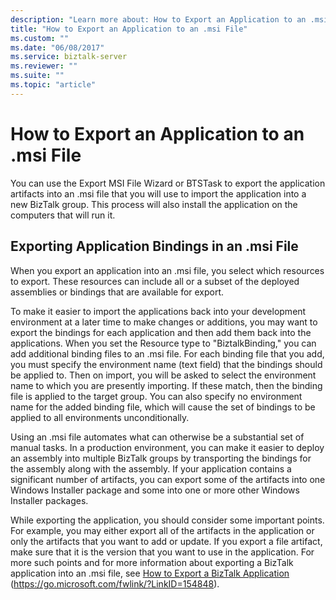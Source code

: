 ```yaml
---
description: "Learn more about: How to Export an Application to an .msi File"
title: "How to Export an Application to an .msi File"
ms.custom: ""
ms.date: "06/08/2017"
ms.service: biztalk-server
ms.reviewer: ""
ms.suite: ""
ms.topic: "article"
---
```

# How to Export an Application to an .msi File
You can use the Export MSI File Wizard or BTSTask to export the application artifacts into an .msi file that you will use to import the application into a new BizTalk group. This process will also install the application on the computers that will run it.

## Exporting Application Bindings in an .msi File
 When you export an application into an .msi file, you select which resources to export. These resources can include all or a subset of the deployed assemblies or bindings that are available for export.

 To make it easier to import the applications back into your development environment at a later time to make changes or additions, you may want to export the bindings for each application and then add them back into the applications. When you set the Resource type to "BiztalkBinding," you can add additional binding files to an .msi file. For each binding file that you add, you must specify the environment name (text field) that the bindings should be applied to. Then on import, you will be asked to select the environment name to which you are presently importing. If these match, then the binding file is applied to the target group. You can also specify no environment name for the added binding file, which will cause the set of bindings to be applied to all environments unconditionally.

 Using an .msi file automates what can otherwise be a substantial set of manual tasks. In a production environment, you can make it easier to deploy an assembly into multiple BizTalk groups by transporting the bindings for the assembly along with the assembly. If your application contains a significant number of artifacts, you can export some of the artifacts into one Windows Installer package and some into one or more other Windows Installer packages.

 While exporting the application, you should consider some important points. For example, you may either export all of the artifacts in the application or only the artifacts that you want to add or update. If you export a file artifact, make sure that it is the version that you want to use in the application. For more such points and for more information about exporting a BizTalk application into an .msi file, see [How to Export a BizTalk Application](../core/how-to-export-a-biztalk-application.md) (https://go.microsoft.com/fwlink/?LinkID=154848).